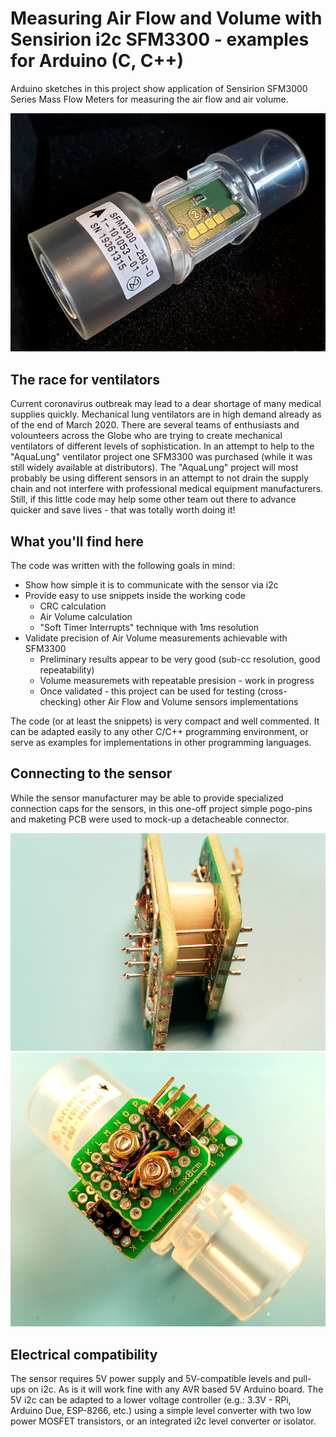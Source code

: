 # Measuring Air Flow and Volume with Sensirion i2c SFM3300 - examples for Arduino (C, C++)

Arduino sketches in this project show application of Sensirion SFM3000 Series Mass Flow Meters for measuring the air flow and air volume.

<img src="assets/SFM3300-new.jpg" width="800"/>

## The race for ventilators
Current coronavirus outbreak may lead to a dear shortage of many medical supplies quickly. Mechanical lung ventilators are in high demand already as of the end of March 2020. There are several teams of enthusiasts and volounteers across the Globe who are trying to create mechanical ventilators of different levels of sophistication. In an attempt to help to the "AquaLung" ventilator project one SFM3300 was purchased (while it was still widely available at distributors). The "AquaLung" project will most probably be using different sensors in an attempt to not drain the supply chain and not interfere with professional medical equipment manufacturers.
Still, if this little code may help some other team out there to advance quicker and save lives - that was totally worth doing it!

## What you'll find here
The code was written with the following goals in mind:
* Show how simple it is to communicate with the sensor via i2c
* Provide easy to use snippets inside the working code
  * CRC calculation
  * Air Volume calculation
  * "Soft Timer Interrupts" technique with 1ms resolution
* Validate precision of Air Volume measurements achievable with SFM3300
  * Preliminary results appear to be very good (sub-cc resolution, good repeatability)
  * Volume measuremets with repeatable presision - work in progress
  * Once validated - this project can be used for testing (cross-checking) other Air Flow and Volume sensors implementations

The code (or at least the snippets) is very compact and well commented. It can be adapted easily to any other C/C++ programming environment, or serve as examples for implementations in other programming languages.

## Connecting to the sensor
While the sensor manufacturer may be able to provide specialized connection caps for the sensors, in this one-off project simple pogo-pins and maketing PCB were used to mock-up a detacheable connector.

<img src="assets/Connector-pogo-pins.jpg" width="800"/>

<img src="assets/SFM3300-DIY-assembly.jpg" width="800"/>

## Electrical compatibility
The sensor requires 5V power supply and 5V-compatible levels and pull-ups on i2c. As is it will work fine with any AVR based 5V Arduino board. The 5V i2c can be adapted to a lower voltage controller (e.g.: 3.3V - RPi, Arduino Due, ESP-8266, etc.) using a simple level converter with two low power MOSFET transistors, or an integrated i2c level converter or isolator.